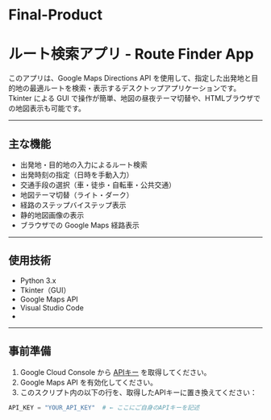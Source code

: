 # Final-Product
# ルート検索アプリ - Route Finder App

このアプリは、Google Maps Directions API を使用して、指定した出発地と目的地の最適ルートを検索・表示するデスクトップアプリケーションです。Tkinter による 
GUI で操作が簡単、地図の昼夜テーマ切替や、HTMLブラウザでの地図表示も可能です。

---

##  主な機能

- 出発地・目的地の入力によるルート検索
- 出発時刻の指定（日時を手動入力）
- 交通手段の選択（車・徒歩・自転車・公共交通）
- 地図テーマ切替（ライト・ダーク）
- 経路のステップバイステップ表示
- 静的地図画像の表示
- ブラウザでの Google Maps 経路表示

---

## 使用技術

- Python 3.x
- Tkinter（GUI）
- Google Maps  API
- Visual Studio Code
- 
---

## 事前準備

1. Google Cloud Console から [APIキー](https://console.cloud.google.com/) を取得してください。
2. Google Maps API  を有効化してください。
3. このスクリプト内の以下の行を、取得したAPIキーに置き換えてください：

```python
API_KEY = "YOUR_API_KEY"  # ← ここにご自身のAPIキーを記述
